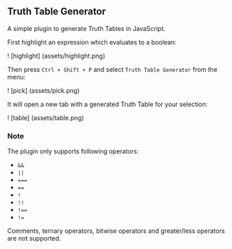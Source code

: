 ## Truth Table Generator

A simple plugin to generate Truth Tables in JavaScript.

First highlight an expression which evaluates to a boolean:

! [highlight] (assets/highlight.png)

Then press `Ctrl + Shift + P` and select `Truth Table Generator` from the menu:

! [pick] (assets/pick.png)

It will open a new tab with a generated Truth Table for your selection:

! [table] (assets/table.png)

### Note

The plugin only supports following operators:
* `&&`
* `||`
* `===`
* `==`
* `!`
* `!!`
* `!==`
* `!=`

Comments, ternary operators, bitwise operators and greater/less operators are not supported.